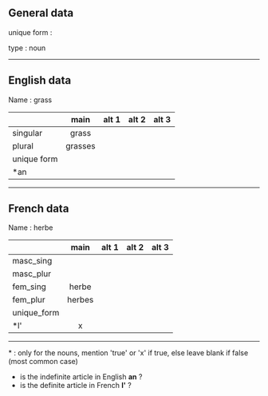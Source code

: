 ## General data

unique form :

type : noun

---

## English data

Name : grass

|             |  main   | alt 1 | alt 2 | alt 3 |
| :---------- | :-----: | :---: | :---: | ----- |
| singular    |  grass  |       |       |       |
| plural      | grasses |       |       |       |
| unique form |         |       |       |       |
| \*an        |         |       |       |       |

---

## French data

Name : herbe

|             |  main  | alt 1 | alt 2 | alt 3 |
| :---------- | :----: | :---: | :---: | :---: |
| masc_sing   |        |       |       |       |
| masc_plur   |        |       |       |       |
| fem_sing    | herbe  |       |       |       |
| fem_plur    | herbes |       |       |       |
| unique_form |        |       |       |       |
| \*l'        |   x    |       |       |       |

---

\* : only for the nouns, mention 'true' or 'x' if true, else leave blank if false (most common case)

- is the indefinite article in English **an** ?
- is the definite article in French **l'** ?
